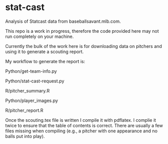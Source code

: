 # stat-cast
Analysis of Statcast data from baseballsavant.mlb.com.

This repo is a work in progress, therefore the code provided here may
not run completely on your machine.

Currently the bulk of the work here is for downloading data on
pitchers and using it to generate a scouting report.

My workflow to generate the report is:

Python/get-team-info.py

Python/stat-cast-request.py

R/pitcher_summary.R

Python/player_images.py

R/pitcher_report.R

Once the scouting.tex file is written I compile it with pdflatex. 
I complie it twice to ensure that the table of contents is
correct. There are usually a few files missing when compiling (e.g., a
pitcher with one appearance and no balls put into play).

